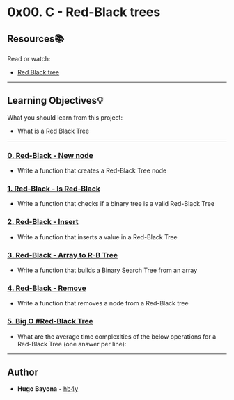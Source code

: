 # 0x00. C - Red-Black trees

## Resources:books:
Read or watch:
* [Red Black tree](https://intranet.hbtn.io/rltoken/HvPYStQU0-J2nKpNa7gUxA)

---
## Learning Objectives:bulb:
What you should learn from this project:

* What is a Red Black Tree

---

### [0. Red-Black - New node](./0-rb_tree_node.c)
* Write a function that creates a Red-Black Tree node


### [1. Red-Black - Is Red-Black](./1-rb_tree_is_valid.c)
* Write a function that checks if a binary tree is a valid Red-Black Tree


### [2. Red-Black - Insert](./2-rb_tree_insert.c)
* Write a function that inserts a value in a Red-Black Tree


### [3. Red-Black - Array to R-B Tree](./3-array_to_rb_tree.c)
* Write a function that builds a Binary Search Tree from an array


### [4. Red-Black - Remove](./4-rb_tree_remove.c)
* Write a function that removes a node from a Red-Black tree


### [5. Big O #Red-Black Tree](./5-O)
* What are the average time complexities of the below operations for a Red-Black Tree (one answer per line):

---

## Author
* **Hugo Bayona** - [hb4y](https://github.com/hb4y)